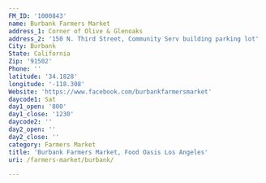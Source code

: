 ```yaml
---
FM_ID: '1000843'
name: Burbank Farmers Market
address_1: Corner of Olive & Glenoaks
address_2: '150 N. Third Street, Community Serv building parking lot'
City: Burbank
State: California
Zip: '91502'
Phone: ''
latitude: '34.1828'
longitude: '-118.308'
Website: 'https://www.facebook.com/burbankfarmersmarket'
daycode1: Sat
day1_open: '800'
day1_close: '1230'
daycode2: ''
day2_open: ''
day2_close: ''
category: Farmers Market
title: 'Burbank Farmers Market, Food Oasis Los Angeles'
uri: /farmers-market/burbank/

---
```

